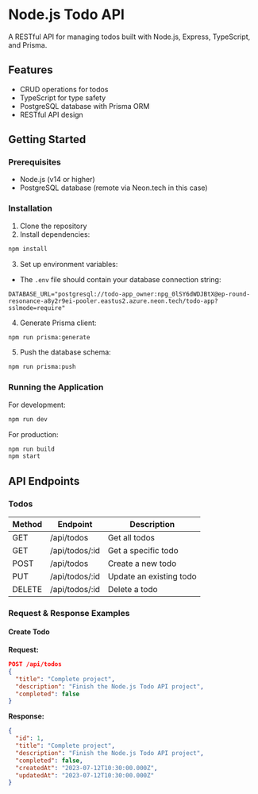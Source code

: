 # Node.js Todo API

A RESTful API for managing todos built with Node.js, Express, TypeScript, and Prisma.

## Features

- CRUD operations for todos
- TypeScript for type safety
- PostgreSQL database with Prisma ORM
- RESTful API design

## Getting Started

### Prerequisites

- Node.js (v14 or higher)
- PostgreSQL database (remote via Neon.tech in this case)

### Installation

1. Clone the repository
2. Install dependencies:
```bash
npm install
```

3. Set up environment variables:
- The `.env` file should contain your database connection string:
```
DATABASE_URL="postgresql://todo-app_owner:npg_0lSY6dWDJBtX@ep-round-resonance-a8y2r9ei-pooler.eastus2.azure.neon.tech/todo-app?sslmode=require"
```

4. Generate Prisma client:
```bash
npm run prisma:generate
```

5. Push the database schema:
```bash
npm run prisma:push
```

### Running the Application

For development:
```bash
npm run dev
```

For production:
```bash
npm run build
npm start
```

## API Endpoints

### Todos

| Method | Endpoint       | Description            |
|--------|---------------|------------------------|
| GET    | /api/todos     | Get all todos          |
| GET    | /api/todos/:id | Get a specific todo    |
| POST   | /api/todos     | Create a new todo      |
| PUT    | /api/todos/:id | Update an existing todo|
| DELETE | /api/todos/:id | Delete a todo          |

### Request & Response Examples

#### Create Todo

**Request:**
```json
POST /api/todos
{
  "title": "Complete project",
  "description": "Finish the Node.js Todo API project",
  "completed": false
}
```

**Response:**
```json
{
  "id": 1,
  "title": "Complete project",
  "description": "Finish the Node.js Todo API project",
  "completed": false,
  "createdAt": "2023-07-12T10:30:00.000Z",
  "updatedAt": "2023-07-12T10:30:00.000Z"
}
```